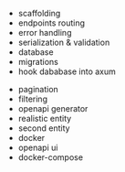 + scaffolding
+ endpoints routing
+ error handling
+ serialization & validation
+ database
+ migrations
+ hook dababase into axum
- pagination
- filtering
- openapi generator
- realistic entity
- second entity
- docker
- openapi ui
- docker-compose
